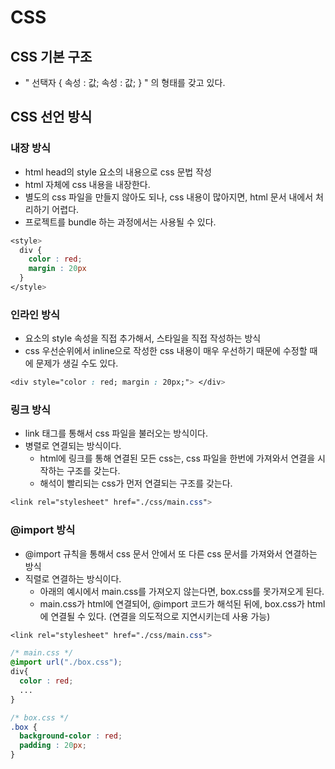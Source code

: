 # CSS

## CSS 기본 구조

- " 선택자 { 속성 : 값; 속성 : 값; } " 의 형태를 갖고 있다.

## CSS 선언 방식

### 내장 방식

- html head의 style 요소의 내용으로 css 문법 작성
- html 자체에 css 내용을 내장한다.
- 별도의 css 파일을 만들지 않아도 되나, css 내용이 많아지면, html 문서 내에서 처리하기 어렵다.
- 프로젝트를 bundle 하는 과정에서는 사용될 수 있다.

```css
<style>
  div {
    color : red;
    margin : 20px
  }
</style>
```

### 인라인 방식

- 요소의 style 속성을 직접 추가해서, 스타일을 직접 작성하는 방식
- css 우선순위에서 inline으로 작성한 css 내용이 매우 우선하기 때문에 수정할 때에 문제가 생길 수도 있다.

```css
<div style="color : red; margin : 20px;"> </div>
```

### 링크 방식

- link 태그를 통해서 css 파일을 불러오는 방식이다.
- 병렬로 연결되는 방식이다.
  - html에 링크를 통해 연결된 모든 css는, css 파일을 한번에 가져와서 연결을 시작하는 구조를 갖는다.
  - 해석이 빨리되는 css가 먼저 연결되는 구조를 갖는다.

```css
<link rel="stylesheet" href="./css/main.css">
```

### @import 방식

- @import 규칙을 통해서 css 문서 안에서 또 다른 css 문서를 가져와서 연결하는 방식
- 직렬로 연결하는 방식이다.
  - 아래의 예시에서 main.css를 가져오지 않는다면, box.css를 못가져오게 된다.
  - main.css가 html에 연결되어, @import 코드가 해석된 뒤에, box.css가 html에 연결될 수 있다. (연결을 의도적으로 지연시키는데 사용 가능)

```css
<link rel="stylesheet" href="./css/main.css">

/* main.css */
@import url("./box.css");
div{
  color : red;
  ...
}

/* box.css */
.box {
  background-color : red;
  padding : 20px;
}
```